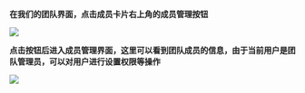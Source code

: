 **在我们的团队界面，点击成员卡片右上角的成员管理按钮**

![](http://43.143.140.26/media/chatImage/2_1_LfYoulV.jpg)

**点击按钮后进入成员管理界面，这里可以看到团队成员的信息，由于当前用户是团队管理员，可以对用户进行设置权限等操作**

![](http://43.143.140.26/media/chatImage/2_1_X1gT6PP.jpg)